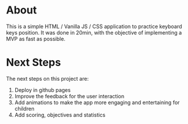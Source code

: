 # About
This is a simple HTML / Vanilla JS / CSS application to practice keyboard keys position. It was done in 20min, with the objective of implementing a MVP as fast as possible.

# Next Steps
The next steps on this project are:
1. Deploy in github pages
2. Improve the feedback for the user interaction
3. Add animations to make the app more engaging and entertaining for children
4. Add scoring, objectives and statistics
